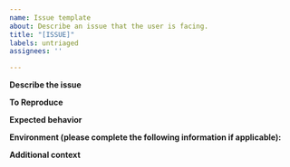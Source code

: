 ```yaml
---
name: Issue template
about: Describe an issue that the user is facing.
title: "[ISSUE]"
labels: untriaged
assignees: ''

---
```


**Describe the issue**
<!--
A clear and concise description of what the issue is.
-->

**To Reproduce**
<!--
Steps to reproduce the behavior:
1. Do this first '...'
2. Write this code '....'
3. Execute the code this way '....'
4. See this behavior
5. If applicable, add screenshots to help explain your problem.
-->

**Expected behavior**
<!--
A clear and concise description of what you expected to happen.
-->

**Environment (please complete the following information if applicable):**
<!--
 - OS: [e.g. Windows, Linux, iOS]
 - IDE (and version) [e.g. IntelliJ v10.1, Eclipse v2.3]
 - Apache Spark Version [e.g., Apache Spark 2.4.2]
 - Platform [e.g. Local execution, Azure Synapse Analytics, Azure/AWS Databricks, HDInsight Spark]
-->

**Additional context**
<!--
Add any other context about the issue here.
-->
